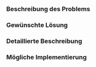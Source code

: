 <!--- Provide a general summary of the issue in the Title above -->

### Beschreibung des Problems
<!--- Tell us what happens instead of the expected behavior -->

### Gewünschte Lösung
<!--- Tell us what should happen -->

### Detaillierte Beschreibung
<!--- Provide a detailed description of the change or addition you are proposing -->

### Mögliche Implementierung
<!--- Not obligatory, but suggest an idea for implementing addition or change -->
